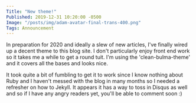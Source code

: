 ```yaml
---
Title: "New theme!"
Published: 2019-12-31 10:20:00 -0500
Image: "/posts/img/adam-avatar-final-trans-400.png"
Tags: Announcement
---
```


In preparation for 2020 and ideally a slew of new articles, I've finally wired up a decent theme to this blog site.  I don't particularly enjoy front end work so it takes me a while to get a round tuit. I'm using the 'clean-bulma-theme' and it covers all the bases and looks nice.

It took quite a bit of fumbling to get it to work since I know nothing about Ruby and I haven't messed with the blog in many months so I needed a refresher on how to Jekyll. It appears it has a way to toss in Disqus as well and so if I have any angry readers yet, you'll be able to comment soon :)